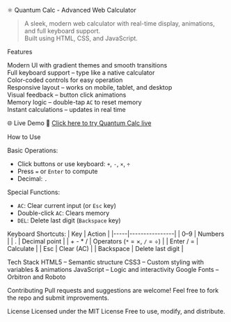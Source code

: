 ⚛️ Quantum Calc - Advanced Web Calculator

> A sleek, modern web calculator with real-time display, animations, and full keyboard support.  
> Built using HTML, CSS, and JavaScript.

Features

Modern UI with gradient themes and smooth transitions  
Full keyboard support – type like a native calculator  
Color-coded controls for easy operation  
Responsive layout – works on mobile, tablet, and desktop  
Visual feedback – button click animations  
Memory logic – double-tap `AC` to reset memory  
Instant calculations – updates in real time

🌐 Live Demo
🔗 [Click here to try Quantum Calc live](https://hemanth069.github.io/quantum-calc-by-hem/)

How to Use

Basic Operations:
- Click buttons or use keyboard: `+`, `-`, `×`, `÷`
- Press `=` or `Enter` to compute
- Decimal: `.`
  
Special Functions:
- `AC`: Clear current input (or `Esc` key)
- Double-click `AC`: Clears memory
- `DEL`: Delete last digit (`Backspace` key)

Keyboard Shortcuts:
| Key | Action         |
|-----|----------------|
| 0–9 | Numbers        |
| .   | Decimal point  |
| + - * / | Operators (`*` = ×, `/` = ÷) |
| Enter / = | Calculate |
| Esc | Clear (AC)     |
| Backspace | Delete last digit |

Tech Stack
HTML5 – Semantic structure
CSS3 – Custom styling with variables & animations
JavaScript – Logic and interactivity
Google Fonts – Orbitron and Roboto

Contributing
Pull requests and suggestions are welcome!
Feel free to fork the repo and submit improvements.

License
Licensed under the MIT License
Free to use, modify, and distribute.
